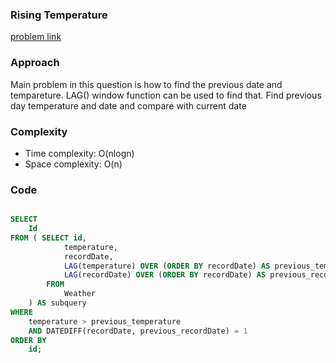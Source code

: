 ### Rising Temperature

[problem link](https://leetcode.com/problems/rising-temperature/description/)

### Approach

Main problem in this question is how to find the previous date and tempareture. LAG() window function can be used to find that. Find previous day temperature and date and compare with current date

### Complexity

- Time complexity: O(nlogn)
- Space complexity: O(n)

### Code

```sql

SELECT
    Id
FROM ( SELECT id,
            temperature,
            recordDate,
            LAG(temperature) OVER (ORDER BY recordDate) AS previous_temperature,
            LAG(recordDate) OVER (ORDER BY recordDate) AS previous_recordDate
        FROM
            Weather
    ) AS subquery
WHERE
    temperature > previous_temperature
    AND DATEDIFF(recordDate, previous_recordDate) = 1
ORDER BY
    id;

```
